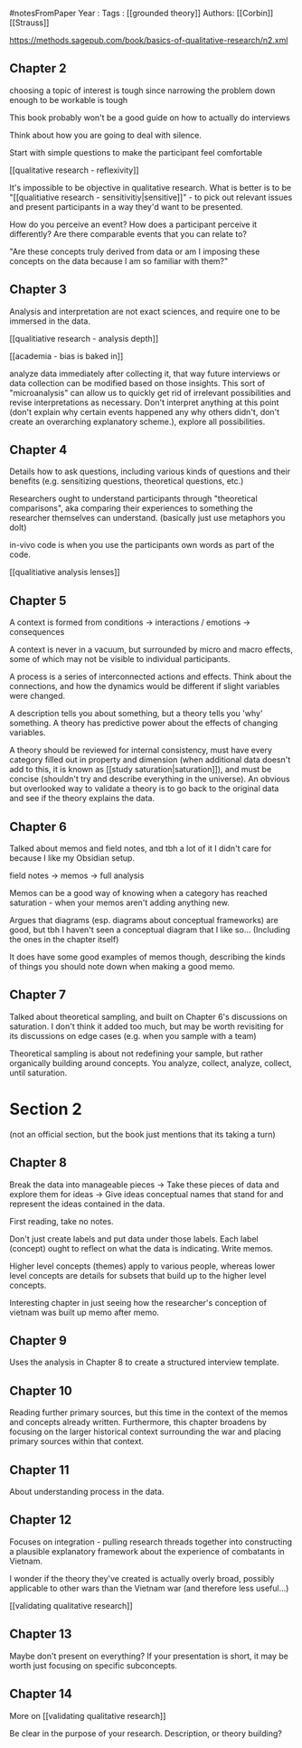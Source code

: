 #notesFromPaper
Year   :
Tags   : [[grounded theory]]
Authors: [[Corbin]] [[Strauss]]

https://methods.sagepub.com/book/basics-of-qualitative-research/n2.xml

Chapter 2
---------

choosing a topic of interest is tough since narrowing the problem down enough to be workable is tough

This book probably won't be a good guide on how to actually do interviews

Think about how you are going to deal with silence.

Start with simple questions to make the participant feel comfortable

[[qualitative research - reflexivity]]

It's impossible to be objective in qualitative research. What is better is to be "[[qualitiative research - sensitivitiy|sensitive]]" - to pick out relevant issues and present participants in a way they'd want to be presented.

How do you perceive an event? How does a participant perceive it differently? Are there comparable events that you can relate to?

"Are these concepts truly derived from data or am I imposing these concepts on the data because I am so familiar with them?"

Chapter 3
---------

Analysis and interpretation are not exact sciences, and require one to be immersed in the data.

[[qualitiative research - analysis depth]]

[[academia - bias is baked in]]

analyze data immediately after collecting it, that way future interviews or data collection can be modified based on those insights. This sort of "microanalysis" can allow us to quickly get rid of irrelevant possibilities and revise interpretations as necessary. Don't interpret anything at this point (don't explain why certain events happened any why others didn't, don't create an overarching explanatory scheme.), explore all possibilities.

Chapter 4
---------

Details how to ask questions, including various kinds of questions and their benefits (e.g. sensitizing questions, theoretical questions, etc.)

Researchers ought to understand participants through "theoretical comparisons", aka comparing their experiences to something the researcher themselves can understand. (basically just use metaphors you dolt)

in-vivo code is when you use the participants own words as part of the code.

[[qualitiative analysis lenses]]

Chapter 5
---------

A context is formed from conditions -> interactions / emotions -> consequences

A context is never in a vacuum, but surrounded by micro and macro effects, some of which may not be visible to individual participants.

A process is a series of interconnected actions and effects. Think about the connections, and how the dynamics would be different if slight variables were changed.

A description tells you about something, but a theory tells you 'why' something. A theory has predictive power about the effects of changing variables.

A theory should be reviewed for internal consistency, must have every category filled out in property and dimension (when additional data doesn't add to this, it is known as [[study saturation|saturation]]), and must be concise (shouldn't try and describe everything in the universe). An obvious but overlooked way to validate a theory is to go back to the original data and see if the theory explains the data.

Chapter 6
---------

Talked about memos and field notes, and tbh a lot of it I didn't care for because I like my Obsidian setup.

field notes -> memos -> full analysis

Memos can be a good way of knowing when a category has reached saturation - when your memos aren't adding anything new.

Argues that diagrams (esp. diagrams about conceptual frameworks) are good, but tbh I haven't seen a conceptual diagram that I like so... (Including the ones in the chapter itself)

It does have some good examples of memos though, describing the kinds of things you should note down when making a good memo.

Chapter 7
---------

Talked about theoretical sampling, and built on Chapter 6's discussions on saturation. I don't think it added too much, but may be worth revisiting for its discussions on edge cases (e.g. when you sample with a team)

Theoretical sampling is about not redefining your sample, but rather organically building around concepts. You analyze, collect, analyze, collect, until saturation.

Section 2
=========

(not an official section, but the book just mentions that its taking a turn)

Chapter 8
---------

Break the data into manageable pieces -> Take these pieces of data and explore them for ideas -> Give ideas conceptual names that stand for and represent the ideas contained in the data.

First reading, take no notes.

Don't just create labels and put data under those labels. Each label (concept) ought to reflect on what the data is indicating. Write memos.

Higher level concepts (themes) apply to various people, whereas lower level concepts are details for subsets that build up to the higher level concepts.

Interesting chapter in just seeing how the researcher's conception of vietnam was built up memo after memo.

Chapter 9
---------

Uses the analysis in Chapter 8 to create a structured interview template.

Chapter 10
----------

Reading further primary sources, but this time in the context of the memos and concepts already written. Furthermore, this chapter broadens by focusing on the larger historical context surrounding the war and placing primary sources within that context.

Chapter 11
----------

About understanding process in the data.

Chapter 12
----------

Focuses on integration - pulling research threads together into constructing a plausible explanatory framework about the experience of combatants in Vietnam.

I wonder if the theory they've created is actually overly broad, possibly applicable to other wars than the Vietnam war (and therefore less useful...)

[[validating qualitative research]]

Chapter 13
----------

Maybe don't present on everything? If your presentation is short, it may be worth just focusing on specific subconcepts.

Chapter 14
----------

More on [[validating qualitative research]]

Be clear in the purpose of your research. Description, or theory building?

